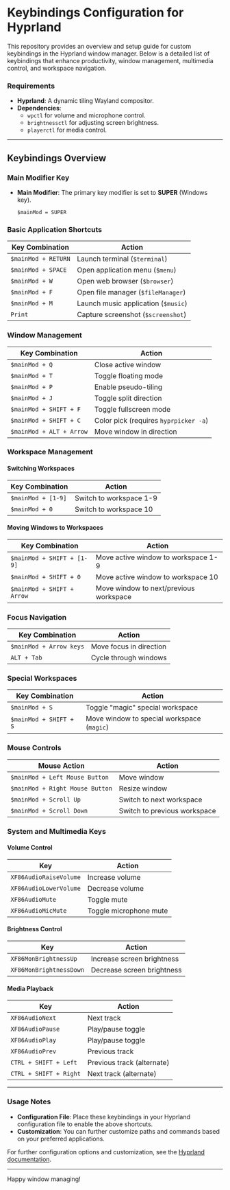 # Keybindings Configuration for Hyprland

This repository provides an overview and setup guide for custom keybindings in the Hyprland window manager. Below is a detailed list of keybindings that enhance productivity, window management, multimedia control, and workspace navigation.

### Requirements
- **Hyprland**: A dynamic tiling Wayland compositor.
- **Dependencies**:
  - `wpctl` for volume and microphone control.
  - `brightnessctl` for adjusting screen brightness.
  - `playerctl` for media control.

---

## Keybindings Overview

### Main Modifier Key
- **Main Modifier**: The primary key modifier is set to **SUPER** (Windows key).
  ```plaintext
  $mainMod = SUPER
  ```

### Basic Application Shortcuts
| Key Combination          | Action                   |
|--------------------------|--------------------------|
| `$mainMod + RETURN`      | Launch terminal (`$terminal`) |
| `$mainMod + SPACE`       | Open application menu (`$menu`) |
| `$mainMod + W`           | Open web browser (`$browser`) |
| `$mainMod + F`           | Open file manager (`$fileManager`) |
| `$mainMod + M`           | Launch music application (`$music`) |
| `Print`                  | Capture screenshot (`$screenshot`) |

### Window Management
| Key Combination              | Action                       |
|------------------------------|------------------------------|
| `$mainMod + Q`               | Close active window          |
| `$mainMod + T`               | Toggle floating mode         |
| `$mainMod + P`               | Enable pseudo-tiling         |
| `$mainMod + J`               | Toggle split direction       |
| `$mainMod + SHIFT + F`       | Toggle fullscreen mode       |
| `$mainMod + SHIFT + C`       | Color pick (requires `hyprpicker -a`) |
| `$mainMod + ALT + Arrow`     | Move window in direction     |

### Workspace Management
#### Switching Workspaces
| Key Combination    | Action                |
|--------------------|-----------------------|
| `$mainMod + [1-9]` | Switch to workspace 1-9 |
| `$mainMod + 0`     | Switch to workspace 10 |

#### Moving Windows to Workspaces
| Key Combination           | Action                   |
|---------------------------|--------------------------|
| `$mainMod + SHIFT + [1-9]`| Move active window to workspace 1-9 |
| `$mainMod + SHIFT + 0`    | Move active window to workspace 10 |
| `$mainMod + SHIFT + Arrow`| Move window to next/previous workspace |

### Focus Navigation
| Key Combination           | Action                       |
|---------------------------|------------------------------|
| `$mainMod + Arrow keys`   | Move focus in direction      |
| `ALT + Tab`               | Cycle through windows        |

### Special Workspaces
| Key Combination                | Action                         |
|--------------------------------|--------------------------------|
| `$mainMod + S`                 | Toggle "magic" special workspace |
| `$mainMod + SHIFT + S`         | Move window to special workspace (`magic`) |

### Mouse Controls
| Mouse Action                     | Action                       |
|----------------------------------|------------------------------|
| `$mainMod + Left Mouse Button`   | Move window                  |
| `$mainMod + Right Mouse Button`  | Resize window                |
| `$mainMod + Scroll Up`           | Switch to next workspace     |
| `$mainMod + Scroll Down`         | Switch to previous workspace |

### System and Multimedia Keys
#### Volume Control
| Key                        | Action                                |
|----------------------------|---------------------------------------|
| `XF86AudioRaiseVolume`     | Increase volume                      |
| `XF86AudioLowerVolume`     | Decrease volume                      |
| `XF86AudioMute`            | Toggle mute                          |
| `XF86AudioMicMute`         | Toggle microphone mute               |

#### Brightness Control
| Key                        | Action                                |
|----------------------------|---------------------------------------|
| `XF86MonBrightnessUp`      | Increase screen brightness           |
| `XF86MonBrightnessDown`    | Decrease screen brightness           |

#### Media Playback
| Key                        | Action                                |
|----------------------------|---------------------------------------|
| `XF86AudioNext`            | Next track                           |
| `XF86AudioPause`           | Play/pause toggle                    |
| `XF86AudioPlay`            | Play/pause toggle                    |
| `XF86AudioPrev`            | Previous track                       |
| `CTRL + SHIFT + Left`      | Previous track (alternate)           |
| `CTRL + SHIFT + Right`     | Next track (alternate)               |

---

### Usage Notes
- **Configuration File**: Place these keybindings in your Hyprland configuration file to enable the above shortcuts.
- **Customization**: You can further customize paths and commands based on your preferred applications.

For further configuration options and customization, see the [Hyprland documentation](https://wiki.hyprland.org/Configuring/Keywords/).

--- 

Happy window managing!
